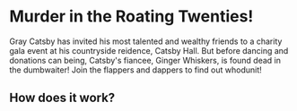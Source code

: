<h1> Murder in the Roating Twenties! </h1>

Gray Catsby has invited his most talented and wealthy friends to a charity gala event at his countryside reidence, Catsby Hall. But before dancing and donations can being, Catsby's fiancee, Ginger Whiskers, is found dead in the dumbwaiter! Join the flappers and dappers to find out whodunit!

<h2> How does it work? </h2>
